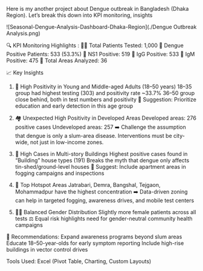 Here is my another project about Dengue outbreak in Bangladesh (Dhaka Region). Let’s break this down into KPI monitoring, insights

![Seasonal-Dengue-Analysis-Dashboard-Dhaka-Region](./Dengue Outbreak Analysis.png)

🔍 KPI Monitoring Highlights :
👨‍⚕️ Total Patients Tested: 1,000
🦠 Dengue Positive Patients: 533 (53.3%)
🧪 NS1 Positive: 519
🧬 IgG Positive: 533
🧫 IgM Positive: 475
📍 Total Areas Analyzed: 36

📈 Key Insights
1. 🎯 High Positivity in Young and Middle-aged Adults (18–50 years)
18–35 group had highest testing (303) and positivity rate ~33.7%
36–50 group close behind, both in test numbers and positivity
👥 Suggestion: Prioritize education and early detection in this age group

2. 🏘️ Unexpected High Positivity in Developed Areas
Developed areas: 276 positive cases
Undeveloped areas: 257
 ➡️ Challenge the assumption that dengue is only a slum-area disease. Interventions must be city-wide, not just in low-income zones.

3. 🧱 High Cases in Multi-story Buildings
Highest positive cases found in “Building” house types (191)
Breaks the myth that dengue only affects tin-shed/ground-level houses
 🔧 Suggest: Include apartment areas in fogging campaigns and inspections

4. 📍 Top Hotspot Areas
Jatrabari, Demra, Bangshal, Tejgaon, Mohammadpur have the highest concentration
 ➡️ Data-driven zoning can help in targeted fogging, awareness drives, and mobile test centers

5. 👩‍⚕️ Balanced Gender Distribution
Slightly more female patients across all tests
⚖️ Equal risk highlights need for gender-neutral community health campaigns

📌 Recommendations:
Expand awareness programs beyond slum areas
Educate 18–50-year-olds for early symptom reporting
Include high-rise buildings in vector control drives

Tools Used: Excel (Pivot Table, Charting, Custom Layouts)
